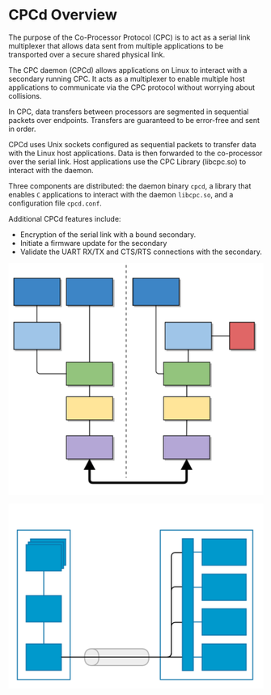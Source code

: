 # CPCd Overview
The purpose of the Co-Processor Protocol (CPC) is to act as a serial link multiplexer
that allows data sent from multiple applications to be transported over a secure shared physical link.

The CPC daemon (CPCd) allows applications on Linux to interact with a secondary running CPC.
It acts as a multiplexer to enable multiple host applications to communicate via the
CPC protocol without worrying about collisions.

In CPC, data transfers between processors are segmented in sequential packets over endpoints.
Transfers are guaranteed to be error-free and sent in order.

CPCd uses Unix sockets configured as sequential packets to transfer data with
the Linux host applications. Data is then forwarded to the co-processor over the
serial link. Host applications use the CPC Library (libcpc.so) to interact with the daemon.

Three components are distributed: the daemon binary `cpcd`, a library that
enables `C` applications to interact with the daemon `libcpc.so`, and a configuration file `cpcd.conf`.

Additional CPCd features include:
- Encryption of the serial link with a bound secondary.
- Initiate a firmware update for the secondary
- Validate the UART RX/TX and CTS/RTS connections with the secondary.

![](img/CPC_Building_blocks.svg "CPC Building blocks")

![](img/CPC_Diagram.svg "CPCD Diagram")

